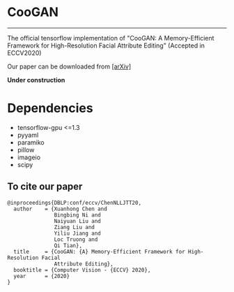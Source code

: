 # CooGAN
- - -
The official tensorflow implementation of "CooGAN: A Memory-Efficient Framework for High-Resolution Facial Attribute Editing" (Accepted in ECCV2020)

Our paper can be downloaded from [[arXiv]](https://arxiv.org/pdf/2011.01563.pdf)


**Under construction**

# Dependencies
- tensorflow-gpu <=1.3
- pyyaml
- paramiko
- pillow
- imageio
- scipy

## To cite our paper
```
@inproceedings{DBLP:conf/eccv/ChenNLLJTT20,
  author    = {Xuanhong Chen and
               Bingbing Ni and
               Naiyuan Liu and
               Ziang Liu and
               Yiliu Jiang and
               Loc Truong and
               Qi Tian},
  title     = {CooGAN: {A} Memory-Efficient Framework for High-Resolution Facial
               Attribute Editing},
  booktitle = {Computer Vision - {ECCV} 2020},
  year      = {2020}
}
```
